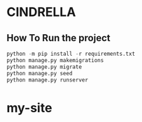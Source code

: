 # CINDRELLA

## How To Run the project
```py
python -m pip install -r requirements.txt
python manage.py makemigrations
python manage.py migrate
python manage.py seed
python manage.py runserver
```

# my-site
